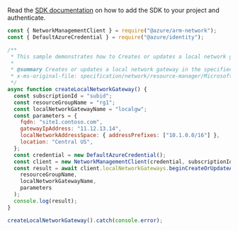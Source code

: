 Read the [SDK documentation](https://github.com/Azure/azure-sdk-for-js/blob/%40azure%2Farm-network_27.0.0/sdk/network/arm-network/README.md) on how to add the SDK to your project and authenticate.

```javascript
const { NetworkManagementClient } = require("@azure/arm-network");
const { DefaultAzureCredential } = require("@azure/identity");

/**
 * This sample demonstrates how to Creates or updates a local network gateway in the specified resource group.
 *
 * @summary Creates or updates a local network gateway in the specified resource group.
 * x-ms-original-file: specification/network/resource-manager/Microsoft.Network/stable/2021-05-01/examples/LocalNetworkGatewayCreate.json
 */
async function createLocalNetworkGateway() {
  const subscriptionId = "subid";
  const resourceGroupName = "rg1";
  const localNetworkGatewayName = "localgw";
  const parameters = {
    fqdn: "site1.contoso.com",
    gatewayIpAddress: "11.12.13.14",
    localNetworkAddressSpace: { addressPrefixes: ["10.1.0.0/16"] },
    location: "Central US",
  };
  const credential = new DefaultAzureCredential();
  const client = new NetworkManagementClient(credential, subscriptionId);
  const result = await client.localNetworkGateways.beginCreateOrUpdateAndWait(
    resourceGroupName,
    localNetworkGatewayName,
    parameters
  );
  console.log(result);
}

createLocalNetworkGateway().catch(console.error);
```
